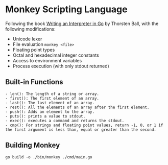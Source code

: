 # Monkey Scripting Language

Following the book [Writing an Interpreter in Go](https://a.co/d/a7Zb1Br) by Thorsten Ball, with the following modifications:
- Unicode lexer
- File evaluation `monkey <file>`
- Floating point types
- Octal and hexadecimal integer constants
- Access to environment variables
- Process execution (with only stdout returned)

## Built-in Functions
    - len(): The length of a string or array.
    - first(): The first element of an array.
    - last(): The last element of an array.
    - rest(): All the elements of an array after the first element.
    - push(): Adds an element to the array.
    - puts(): prints a value to stdout.
    - exec(): executes a command and returns the stdout.
    - cmp(): For strings and floating point values, return -1, 0, or 1 if the first argument is less than, equal or greater than the second.

## Building Monkey

`go build -o ./bin/monkey ./cmd/main.go`
